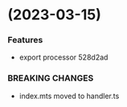 #  (2023-03-15)


### Features

* export processor 528d2ad


### BREAKING CHANGES

* index.mts moved to handler.ts



